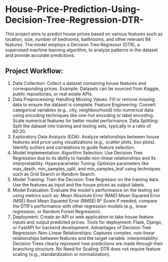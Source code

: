 # House-Price-Prediction-Using-Decision-Tree-Regression-DTR-
This project aims to predict house prices based on various features such as location, size, number of bedrooms, bathrooms, and other relevant 84 features. The model employs a Decision Tree Regressor (DTR), a supervised machine learning algorithm, to analyze patterns in the dataset and provide accurate predictions.

## Project Workflow:
1. Data Collection:
Collect a dataset containing house features and corresponding prices.
Example: Datasets can be sourced from Kaggle, public repositories, or real estate APIs.
2. Data Preprocessing:
Handling Missing Values: Fill or remove missing data to ensure the dataset is complete.
Feature Engineering:
Convert categorical variables (e.g., city, neighbourhood) into numerical data using encoding techniques like one-hot encoding or label encoding.
Scale numerical features for better model performance.
Data Splitting:
Split the dataset into training and testing sets, typically in a ratio of 80:20.
3. Exploratory Data Analysis (EDA):
Analyze relationships between house features and price using visualizations (e.g., scatter plots, box plots).
Identify outliers and correlations to guide feature selection.
4. Model Implementation:
Algorithm Selection:
Use Decision Tree Regression due to its ability to handle non-linear relationships and its interpretability.
Hyperparameter Tuning:
Optimize parameters like max_depth, min_samples_split, and min_samples_leaf using techniques such as Grid Search or Random Search.
5. Model Training:
Train the Decision Tree Regressor on the training data.
Use the features as input and the house prices as output labels.
6. Model Evaluation:
Evaluate the model's performance on the testing set using metrics such as:
Mean Absolute Error (MAE)
Mean Squared Error (MSE)
Root Mean Squared Error (RMSE)
R² Score
If needed, compare the DTR's performance with other regression models (e.g., linear regression, or Random Forest Regression).
7. Deployment:
Create an API or web application to take house feature inputs and output predicted prices.
Tools for deployment: Flask, Django, or FastAPI for backend development.
Advantages of Decision Tree Regression:
Non-Linear Relationships: Captures complex, non-linear relationships between features and the target variable.
Interpretability: Decision Trees clearly represent how predictions are made through their branching structure.
No Need for Scaling: DTR does not require feature scaling (e.g., standardization or normalization).

